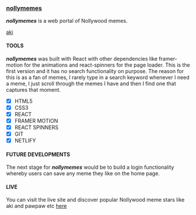 ### [nollymemes](nollymemes.netlify.app)
***nollymemes*** is a web portal of Nollywood memes.

[aki](aki.gif)


#### TOOLS
***nollymemes*** was built with React with other dependencies like framer-motion for the animations and react-spinners for the page loader. This is the first version and it has no search functionality on purpose. The reason for this is as a fan of memes, I rarely type in a search keyword whenever I need a meme, I just scroll through the memes I have and then I find one that captures that moment.

- [x] HTML5
- [x] CSS3
- [x] REACT
- [x] FRAMER MOTION
- [x] REACT SPINNERS
- [x] GIT
- [x] NETLIFY 

#### FUTURE DEVELOPMENTS
The next stage for ***nollymemes*** would be to build a login functionality whereby users can save any meme they like on the home page.

#### LIVE
You can visit the live site and discover popular Nollywood meme stars like aki and pawpaw etc [here](nollymemes.netlify.app)
